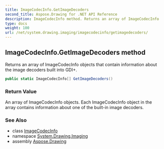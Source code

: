 ```yaml
---
title: ImageCodecInfo.GetImageDecoders
second_title: Aspose.Drawing for .NET API Reference
description: ImageCodecInfo method. Returns an array of ImageCodecInfo objects that contain information about the image decoders built into GDI
type: docs
weight: 100
url: /net/system.drawing.imaging/imagecodecinfo/getimagedecoders/
---
```

## ImageCodecInfo.GetImageDecoders method

Returns an array of ImageCodecInfo objects that contain information about the image decoders built into GDI+.

```csharp
public static ImageCodecInfo[] GetImageDecoders()
```

### Return Value

An array of ImageCodecInfo objects. Each ImageCodecInfo object in the array contains information about one of the built-in image decoders.

### See Also

* class [ImageCodecInfo](../)
* namespace [System.Drawing.Imaging](../../imagecodecinfo/)
* assembly [Aspose.Drawing](../../../)


